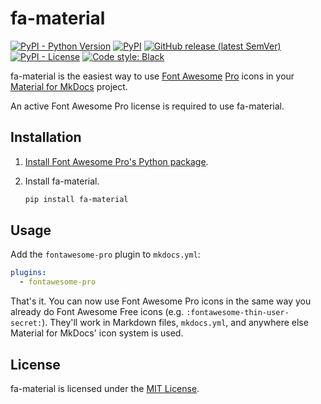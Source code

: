 # fa-material

[![PyPI - Python Version](https://img.shields.io/pypi/pyversions/fa-material?logo=python&logoColor=white&style=for-the-badge)](https://pypi.org/project/fa-material)
[![PyPI](https://img.shields.io/pypi/v/fa-material?logo=pypi&color=green&logoColor=white&style=for-the-badge)](https://pypi.org/project/fa-material)
[![GitHub release (latest SemVer)](https://img.shields.io/github/v/release/celsiusnarhwal/fa-material?logo=github&color=orange&logoColor=white&style=for-the-badge)](https://github.com/celsiusnarhwal/fa-material/releases)
[![PyPI - License](https://img.shields.io/pypi/l/fa-material?color=03cb98&style=for-the-badge)](https://github.com/celsiusnarhwal/fa-material/blob/main/LICENSE.md)
[![Code style: Black](https://aegis.celsiusnarhwal.dev/badge/black?style=for-the-badge)](https://github.com/psf/black)

fa-material is the easiest way to use [Font Awesome](https://fontawesome.com/) [Pro](https://fontawesome.com/plans) icons in
your [Material for MkDocs](https://squidfunk.github.io/mkdocs-material/) project.

An active Font Awesome Pro license is required to use fa-material.

## Installation

1. [Install Font Awesome Pro's Python package](https://fontawesome.com/docs/web/use-with/python-django#using-font-awesome-pro-with-django).
2. Install fa-material.

   ```bash
   pip install fa-material
   ```

## Usage

Add the `fontawesome-pro` plugin to `mkdocs.yml`:

```yaml
plugins:
  - fontawesome-pro
```

That's it. You can now use Font Awesome Pro icons in the same way you already do Font Awesome Free icons (e.g.
`:fontawesome-thin-user-secret:`). They'll work in Markdown files, `mkdocs.yml`, and anywhere else Material for MkDocs'
icon system is used.

## License

fa-material is licensed under the [MIT License](LICENSE.md).
